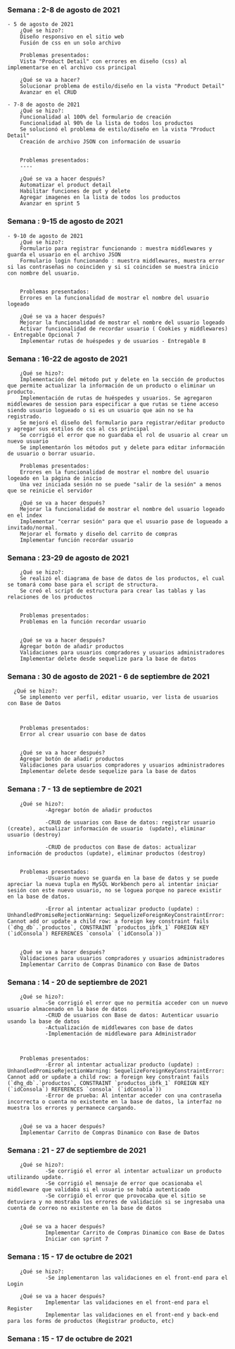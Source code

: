 ### Semana : 2-8 de agosto de 2021

    - 5 de agosto de 2021
        ¿Qué se hizo?:
        Diseño responsivo en el sitio web
        Fusión de css en un solo archivo 

        Problemas presentados:
        Vista "Product Detail" con errores en diseño (css) al implementarse en el archivo css principal

        ¿Qué se va a hacer?
        Solucionar problema de estilo/diseño en la vista "Product Detail"
        Avanzar en el CRUD

    - 7-8 de agosto de 2021
        ¿Qué se hizo?:
        Funcionalidad al 100% del formulario de creación
        Funcionalidad al 90% de la lista de todos los productos
        Se solucionó el problema de estilo/diseño en la vista "Product Detail"
        Creación de archivo JSON con información de usuario


        Problemas presentados:
        ----

        ¿Qué se va a hacer después?
        Automatizar el product detail
        Habilitar funciones de put y delete
        Agregar imagenes en la lista de todos los productos
        Avanzar en sprint 5


        
### Semana : 9-15 de agosto de 2021

    - 9-10 de agosto de 2021
        ¿Qué se hizo?:
        Formulario para registrar funcionando : muestra middlewares y guarda el usuario en el archivo JSON
        Formulario login funcionando : muestra middlewares, muestra error si las contraseñas no coinciden y si sí coinciden se muestra inicio con nombre del usuario.


        Problemas presentados:
        Errores en la funcionalidad de mostrar el nombre del usuario logeado 

        ¿Qué se va a hacer después?
        Mejorar la funcionalidad de mostrar el nombre del usuario logeado 
        Activar funcionalidad de recordar usuario ( Cookies y middlewares) - Entregable Opcional 7
        Implementar rutas de huéspedes y de usuarios - Entregable 8
        

### Semana : 16-22 de agosto de 2021
        ¿Qué se hizo?:
        Implementación del método put y delete en la sección de productos que permite actualizar la información de un producto o eliminar un producto.
        Implementación de rutas de huéspedes y usuarios. Se agregaron middlewares de session para especificar a que rutas se tiene acceso siendo usuario logueado o si es un usuario que aún no se ha registrado.
        Se mejoró el diseño del formulario para registrar/editar producto y agregar sus estilos de css al css principal
        Se corrigió el error que no guardaba el rol de usuario al crear un nuevo usuario
        Se implementarón los métodos put y delete para editar información de usuario o borrar usuario.

        Problemas presentados:
        Errores en la funcionalidad de mostrar el nombre del usuario logeado en la página de inicio
        Una vez iniciada sesión no se puede "salir de la sesión" a menos que se reinicie el servidor 

        ¿Qué se va a hacer después?
        Mejorar la funcionalidad de mostrar el nombre del usuario logeado en el index
        Implementar "cerrar sesión" para que el usuario pase de logueado a invitado/normal.
        Mejorar el formato y diseño del carrito de compras
        Implementar función recordar usuario

### Semana : 23-29 de agosto de 2021
        ¿Qué se hizo?:
        Se realizó el diagrama de base de datos de los productos, el cual se tomará como base para el script de structura.
        Se creó el script de estructura para crear las tablas y las relaciones de los productos
        

        Problemas presentados:
        Problemas en la función recordar usuario
        

        ¿Qué se va a hacer después?
        Agregar botón de añadir productos
        Validaciones para usuarios compradores y usuarios administradores
        Implementar delete desde sequelize para la base de datos

        
### Semana : 30 de agosto de 2021   - 6 de septiembre de 2021
      ¿Qué se hizo?:
        Se implemento ver perfil, editar usuario, ver lista de usuarios con Base de Datos

        

        Problemas presentados:
        Error al crear usuario con base de datos
        

        ¿Qué se va a hacer después?
        Agregar botón de añadir productos
        Validaciones para usuarios compradores y usuarios administradores
        Implementar delete desde sequelize para la base de datos
          

### Semana : 7 - 13 de septiembre de 2021
        ¿Qué se hizo?:
                -Agregar botón de añadir productos

                -CRUD de usuarios con Base de datos: registrar usuario (create), actualizar información de usuario  (update), eliminar usuario (destroy)
                
                -CRUD de productos con Base de datos: actualizar información de productos (update), eliminar productos (destroy)


        Problemas presentados:
                -Usuario nuevo se guarda en la base de datos y se puede apreciar la nueva tupla en MySQL Workbench pero al intentar iniciar sesión con este nuevo usuario, no se loguea porque no parece existir en la base de datos.

                -Error al intentar actualizar producto (update) : UnhandledPromiseRejectionWarning: SequelizeForeignKeyConstraintError: Cannot add or update a child row: a foreign key constraint fails (`dhg_db`.`productos`, CONSTRAINT `productos_ibfk_1` FOREIGN KEY (`idConsola`) REFERENCES `consola` (`idConsola`))
        

        ¿Qué se va a hacer después?
        Validaciones para usuarios compradores y usuarios administradores
        Implementar Carrito de Compras Dinamico con Base de Datos   

### Semana : 14 - 20 de septiembre de 2021
        ¿Qué se hizo?:
                -Se corrigió el error que no permitía acceder con un nuevo usuario almacenado en la base de datos
                -CRUD de usuarios con Base de datos: Autenticar usuario usando la base de datos
                -Actualización de middlewares con base de datos
                -Implementación de middleware para Administrador



        Problemas presentados:
                -Error al intentar actualizar producto (update) : UnhandledPromiseRejectionWarning: SequelizeForeignKeyConstraintError: Cannot add or update a child row: a foreign key constraint fails (`dhg_db`.`productos`, CONSTRAINT `productos_ibfk_1` FOREIGN KEY (`idConsola`) REFERENCES `consola` (`idConsola`))
                -Error de prueba: Al intentar acceder con una contraseña incorrecta o cuenta no existente en la base de datos, la interfaz no muestra los errores y permanece cargando.
        

        ¿Qué se va a hacer después?
        Implementar Carrito de Compras Dinamico con Base de Datos   

### Semana : 21 - 27 de septiembre de 2021
        ¿Qué se hizo?:
                -Se corrigió el error al intentar actualizar un producto utilizando update.
                -Se corrigió el mensaje de error que ocasionaba el middleware que validaba si el usuario se había autenticado
                -Se corrigió el error que provocaba que el sitio se detuviera y no mostraba los errores de validación si se ingresaba una cuenta de correo no existente en la base de datos
        

        ¿Qué se va a hacer después?
                Implementar Carrito de Compras Dinamico con Base de Datos
                Iniciar con sprint 7

### Semana : 15 - 17 de octubre de 2021

        ¿Qué se hizo?:
                -Se implementaron las validaciones en el front-end para el Login
        
        ¿Qué se va a hacer después?
                Implementar las validaciones en el front-end para el Register
                Implementar las validaciones en el front-end y back-end para los forms de productos (Registrar producto, etc)

### Semana : 15 - 17 de octubre de 2021